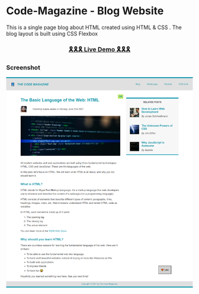 # Code-Magazine - Blog Website

This is a single page blog about HTML created using HTML & CSS . The blog layout is built using CSS Flexbox

### <center>[🎗🎗🎗 Live Demo 🎗🎗🎗](https://enigm413.github.io/Code-Magazine/) </center>

### Screenshot

<img src="Images/screenshot.png" alt="Screenshot" style="width:800px; ">
